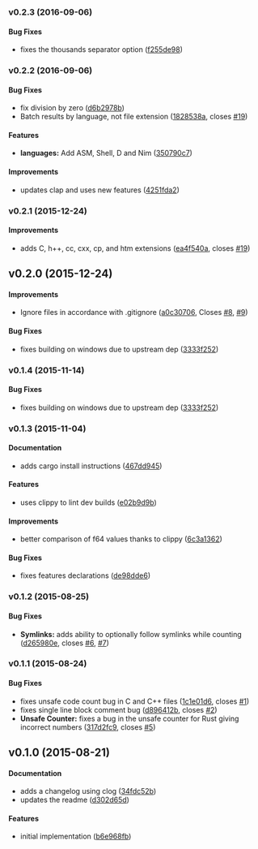 <a name="v0.2.3"></a>
### v0.2.3 (2016-09-06)


#### Bug Fixes

*   fixes the thousands separator option ([f255de98](https://github.com/kbknapp/cargo-count/commit/f255de986ba884d6055b29cff39975ed9819bf2f))


<a name="v0.2.2"></a>
### v0.2.2 (2016-09-06)


#### Bug Fixes

*   fix division by zero ([d6b2978b](https://github.com/kbknapp/cargo-count/commit/d6b2978b5135ba587e1eb6bc9005e4dcd3d45ec0))
*   Batch results by language, not file extension ([1828538a](https://github.com/kbknapp/cargo-count/commit/1828538a9b30a8aec9fb059127d90721b4f9c29d), closes [#19](https://github.com/kbknapp/cargo-count/issues/19))

#### Features

* **languages:**  Add ASM, Shell, D and Nim ([350790c7](https://github.com/kbknapp/cargo-count/commit/350790c7f1e352fb21d7c274abcd30c10bb73a52))

#### Improvements

*   updates clap and uses new features ([4251fda2](https://github.com/kbknapp/cargo-count/commit/4251fda2473e6eda3630c777d0a674d7ee13449d))



<a name="v0.2.1"></a>
### v0.2.1 (2015-12-24)


#### Improvements

*   adds C, h++, cc, cxx, cp, and htm extensions ([ea4f540a](https://github.com/kbknapp/cargo-count/commit/ea4f540ac356dc946c42aaebe683f8c6d70fd362), closes [#19](https://github.com/kbknapp/cargo-count/issues/19))


<a name="v0.2.0"></a>
## v0.2.0 (2015-12-24)


#### Improvements

*   Ignore files in accordance with .gitignore ([a0c30706](https://github.com/kbknapp/cargo-count/commit/a0c307061413972b973f148802abe06e80a01099), Closes [#8](https://github.com/kbknapp/cargo-count/issues/8), [#9](https://github.com/kbknapp/cargo-count/issues/9))

#### Bug Fixes

*   fixes building on windows due to upstream dep ([3333f252](https://github.com/kbknapp/cargo-count/commit/3333f252f4c7e5e1324d5a178b9f020823283bc7))



<a name="v0.1.4"></a>
### v0.1.4 (2015-11-14)


#### Bug Fixes

*   fixes building on windows due to upstream dep ([3333f252](https://github.com/kbknapp/cargo-count/commit/3333f252f4c7e5e1324d5a178b9f020823283bc7))



<a name="v0.1.3"></a>
### v0.1.3 (2015-11-04)


#### Documentation

*   adds cargo install instructions ([467dd945](https://github.com/kbknapp/cargo-count/commit/467dd9456e6b605e1cbf48e033db9053bcfe1735))

#### Features

*   uses clippy to lint dev builds ([e02b9d9b](https://github.com/kbknapp/cargo-count/commit/e02b9d9b7381385721466677f6c80bf340aae9ae))

#### Improvements

*   better comparison of f64 values thanks to clippy ([6c3a1362](https://github.com/kbknapp/cargo-count/commit/6c3a13625fc93038dc6ab799dc023f03d2a4bfe9))

#### Bug Fixes

*   fixes features declarations ([de98dde6](https://github.com/kbknapp/cargo-count/commit/de98dde6e4d207f88130b9668c4517adf719dac7))



<a name="v0.1.2"></a>
### v0.1.2 (2015-08-25)


#### Bug Fixes

* **Symlinks:**  adds ability to optionally follow symlinks while counting ([d265980e](https://github.com/kbknapp/cargo-count/commit/d265980e8e06101c07dd3265dd2d66d834b09c58), closes [#6](https://github.com/kbknapp/cargo-count/issues/6), [#7](https://github.com/kbknapp/cargo-count/issues/7))



<a name="v0.1.1"></a>
### v0.1.1 (2015-08-24)


#### Bug Fixes

*   fixes unsafe code count bug in C and C++ files ([1c1e01d6](https://github.com/kbknapp/cargo-count/commit/1c1e01d67c0f5ad717b3842295c5fb597db65656), closes [#1](https://github.com/kbknapp/cargo-count/issues/1))
*   fixes single line block comment bug ([d896412b](https://github.com/kbknapp/cargo-count/commit/d896412bf81da6271c762ab5168d40e27e8eb988), closes [#2](https://github.com/kbknapp/cargo-count/issues/2))
* **Unsafe Counter:**  fixes a bug in the unsafe counter for Rust giving incorrect numbers ([317d2fc9](https://github.com/kbknapp/cargo-count/commit/317d2fc9964d131dbdc28fa93a6e29230143cb94), closes [#5](https://github.com/kbknapp/cargo-count/issues/5))



<a name="v0.1.0"></a>
## v0.1.0 (2015-08-21)


#### Documentation

*   adds a changelog using clog ([34fdc52b](https://github.com/kbknapp/cargo-count/commit/34fdc52b8dac02b5668a0cd9daca57ae3dd9de17))
*   updates the readme ([d302d65d](https://github.com/kbknapp/cargo-count/commit/d302d65da7614c609120011858cee0cc4e32bcc3))

#### Features

*   initial implementation ([b6e968fb](https://github.com/kbknapp/cargo-count/commit/b6e968fb2c1ff0bc5af6b21a11f83099c6fe6e68))

